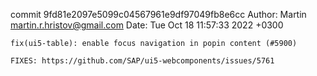 commit 9fd81e2097e5099c04567961e9df97049fb8e6cc
Author: Martin <martin.r.hristov@gmail.com>
Date:   Tue Oct 18 11:57:33 2022 +0300

    fix(ui5-table): enable focus navigation in popin content (#5900)
    
    FIXES: https://github.com/SAP/ui5-webcomponents/issues/5761
